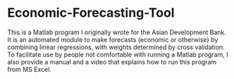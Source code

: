 # Economic-Forecasting-Tool
This is a Matlab program I originally wrote for the Asian Development Bank. It is an automated module to make forecasts (economic or otherwise) by combining linear regressions, with weights determined by cross validation. To facilitate use by people not comfortable with running a Matlab program, I also provide a manual and a video that explains how to run this program from MS Excel.
